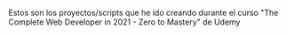Estos son los proyectos/scripts que he ido creando durante el curso "The Complete Web Developer in 2021 - Zero to Mastery" de Udemy
